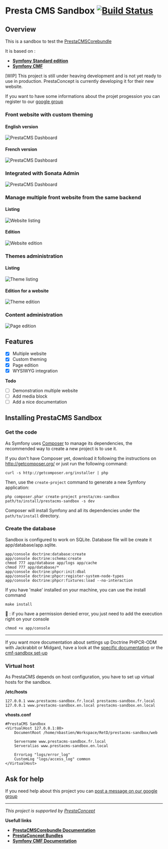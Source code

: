 Presta CMS Sandbox [![Build Status](https://secure.travis-ci.org/prestaconcept/prestacms-sandbox.png?branch=master)](http://travis-ci.org/prestaconcept/prestacms-sandbox)
=============


## Overview ##

This is a sandbox to test the [PrestaCMSCorebundle](https://github.com/prestaconcept/PrestaCMSCoreBundle)

It is based on :
* [**Symfony Standard edition**](https://github.com/symfony/symfony-standard)
* [**Symfony CMF**](http://symfony.com/doc/master/cmf/index.html)

[WIP] This project is still under heaving development and is not yet ready to use in production.
PrestaConcept is currently developing it for their new website.

If you want to have some informations about the projet progession you can register to our [google group](https://groups.google.com/forum/?hl=fr&fromgroups#!forum/prestacms-devs)

### Front website with custom theming ###

#### English version ####
![PrestaCMS Dashboard](https://raw.github.com/prestaconcept/prestacms-sandbox/master/app/Resources/docs/assets/frontend-english.png)


#### French version ####
![PrestaCMS Dashboard](https://raw.github.com/prestaconcept/prestacms-sandbox/master/app/Resources/docs/assets/frontend-french.png)


### Integrated with Sonata Admin ###
![PrestaCMS Dashboard](https://raw.github.com/prestaconcept/prestacms-sandbox/master/app/Resources/docs/assets/backend-dashboard.png)

### Manage multiple front website from the same backend ###

#### Listing ####
![Website listing](https://raw.github.com/prestaconcept/prestacms-sandbox/master/app/Resources/docs/assets/backend-website-list.png)

#### Edition ####
![Website edition](https://raw.github.com/prestaconcept/prestacms-sandbox/master/app/Resources/docs/assets/backend-website-edit.png)

### Themes administration ###

#### Listing ####
![Theme listing](https://raw.github.com/prestaconcept/prestacms-sandbox/master/app/Resources/docs/assets/backend-theme-list.png)

#### Edition for a website ####
![Theme edition](https://raw.github.com/prestaconcept/prestacms-sandbox/master/app/Resources/docs/assets/backend-theme-edit.png)

### Content administration ###
![Page edition](https://raw.github.com/prestaconcept/prestacms-sandbox/master/app/Resources/docs/assets/backend-page-edit.png)

## Features ##

- [x] Multiple website
- [x] Custom theming
- [x] Page edition
- [x] WYSIWYG integration

**Todo**
- [ ] Demonstration multiple website
- [ ] Add media block
- [ ] Add a nice documentation

## Installing PrestaCMS Sandbox ##

### Get the code ###

As Symfony uses [Composer](http://getcomposer.org/) to manage its dependencies, the recommended way to create a new project is to use it.

If you don't have Composer yet, download it following the instructions on http://getcomposer.org/ or just run the following command:

    curl -s http://getcomposer.org/installer | php

Then, use the `create-project` command to generate a new Symfony application:

    php composer.phar create-project presta/cms-sandbox path/to/install/prestacms-sandbox -s dev

Composer will install Symfony and all its dependencies under the `path/to/install` directory.

### Create the database ###

Sandbox is configured to work on SQLite. Database file will be create it app/database/app.sqlite.

    app/console doctrine:database:create
    app/console doctrine:schema:create
    chmod 777 app/database app/logs app/cache
    chmod 777 app/database/*
    app/console doctrine:phpcr:init:dbal
    app/console doctrine:phpcr:register-system-node-types
    app/console doctrine:phpcr:fixtures:load --no-interaction

If you have 'make' installed on your machine, you can use the install command

    make install

:speech_balloon: : if you have a permission denied error, you just need to add the execution right on your console

    chmod +x app/console

---

If you want more documentation about settings up Doctrine PHPCR-ODM with Jackrabbit or Midgard, have a look at
the [specific documentation](http://symfony.com/doc/master/cmf/tutorials/installing-configuring-doctrine-phpcr-odm.html) or
the [cmf-sandbox set-up](https://github.com/symfony-cmf/cmf-sandbox)

### Virtual host ###

As PrestaCMS depends on host configuration, you have to set up virtual hosts for the sandbox.

**/etc/hosts**

    127.0.0.1 www.prestacms-sandbox.fr.local prestacms-sandbox.fr.local
    127.0.0.1 www.prestacms-sandbox.en.local prestacms-sandbox.en.local

**vhosts.conf**

    #PrestaCMS Sandbox
    <VirtualHost 127.0.0.1:80>
        DocumentRoot /home/nbastien/Workspace/RetD/prestacms-sandbox/web

        Servername www.prestacms-sandbox.fr.local
        Serveralias www.prestacms-sandbox.en.local

        ErrorLog "logs/error_log"
        CustomLog "logs/access_log" common
    </VirtualHost>


## Ask for help ##

If you need help about this project you can [post a message on our google group](https://groups.google.com/forum/?hl=fr&fromgroups#!forum/prestacms-devs)


---

*This project is supported by [PrestaConcept](http://www.prestaconcept.net)*

**Usefull links**
 * [**PrestaCMSCorebundle Documentation**](https://github.com/prestaconcept/PrestaCMSCoreBundle)
 * [**PrestaConcept Bundles**](https://github.com/prestaconcept)
 * [**Symfony CMF Documentation**](http://symfony.com/doc/master/cmf/index.html)


